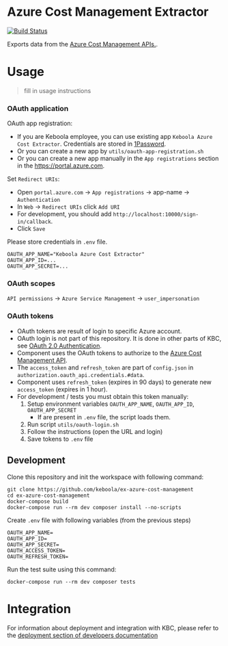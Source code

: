 # Azure Cost Management Extractor

[![Build Status](https://travis-ci.com/keboola/ex-azure-cost-management.svg?branch=master)](https://travis-ci.com/keboola/ex-azure-cost-management)

Exports data from the [Azure Cost Management APIs.](https://docs.microsoft.com/en-us/rest/api/cost-management).

# Usage

> fill in usage instructions

### OAuth application 

OAuth app registration:
- If you are Keboola employee, you can use existing app `Keboola Azure Cost Extractor`. Credentials are stored in [1Password](https://1password.com).
- Or you can create a new app by `utils/oauth-app-registration.sh`
- Or you can create a new app manually in the `App registrations` section in the https://portal.azure.com.


Set `Redirect URIs`:
- Open `portal.azure.com` -> `App registrations` -> app-name -> `Authentication`
- In `Web` -> `Redirect URIs` click `Add URI`
- For development, you should add `http://localhost:10000/sign-in/callback`.
- Click `Save`


Please store credentials in `.env` file.
```.env
OAUTH_APP_NAME="Keboola Azure Cost Extractor"
OAUTH_APP_ID=...
OAUTH_APP_SECRET=...
```

### OAuth scopes

`API permissions` -> `Azure Service Management` -> `user_impersonation`

### OAuth tokens

- OAuth tokens are result of login to specific Azure account.
- OAuth login is not part of this repository. It is done in other parts of KBC, see [OAuth 2.0 Authentication](https://developers.keboola.com/extend/generic-extractor/configuration/api/authentication/oauth20/).
- Component uses the OAuth tokens to authorize to the [Azure Cost Management API](https://docs.microsoft.com/en-us/rest/api/cost-management).
- The `access_token` and `refresh_token` are part of `config.json` in `authorization.oauth_api.credentials.#data`.
- Component uses `refresh_token` (expires in 90 days) to generate new `access_token` (expires in 1 hour).
- For development / tests you must obtain this token manually:
    1. Setup environment variables `OAUTH_APP_NAME`, `OAUTH_APP_ID`, `OAUTH_APP_SECRET`
        - If are present in `.env` file, the script loads them.
    2. Run script `utils/oauth-login.sh`
    3. Follow the instructions (open the URL and login)
    4. Save tokens to `.env` file

## Development
 
Clone this repository and init the workspace with following command:

```
git clone https://github.com/keboola/ex-azure-cost-management
cd ex-azure-cost-management
docker-compose build
docker-compose run --rm dev composer install --no-scripts
```

Create `.env` file with following variables (from the previous steps)
```env
OAUTH_APP_NAME=
OAUTH_APP_ID=
OAUTH_APP_SECRET=
OAUTH_ACCESS_TOKEN=
OAUTH_REFRESH_TOKEN=
```

Run the test suite using this command:

```
docker-compose run --rm dev composer tests
```
 
# Integration

For information about deployment and integration with KBC, please refer to the [deployment section of developers documentation](https://developers.keboola.com/extend/component/deployment/) 
